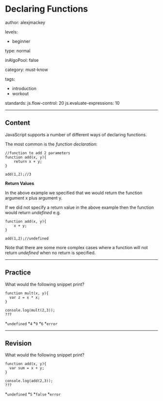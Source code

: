 # Declaring Functions
author: alexjmackey

levels:

  - beginner

type: normal

inAlgoPool: false

category: must-know

tags:
  - introduction
  - workout

standards:
  js.flow-control: 20
  js.evaluate-expressions: 10

---
## Content

JavaScript supports a number of different ways of declaring functions.

The most common is the *function declaration*:

```
//function to add 2 parameters
function add(x, y){
	return x + y;
}

add(1,2);//3
```

**Return Values**

In the above example we specified that we would return the function argument x plus argument y.

If we did not specify a return value in the above example then the function would return *undefined* e.g.

```
function add(x, y){
	x + y;
}

add(1,2);//undefined
```

Note that there are some more complex cases where a function will not return *undefined* when no return is specified.

---
## Practice

What would the following snippet print?
```
function mult(x, y){
  var z = x * x;
}

console.log(mult(2,3));
???
```
*`undefined`
*`4`
*`9`
*`6`
*`error`

---
## Revision

What would the following snippet print?
```
function add(x, y){
  var sum = x + y;
}

console.log(add(2,3));
???
```
*`undefined`
*`5`
*`false`
*`error`
